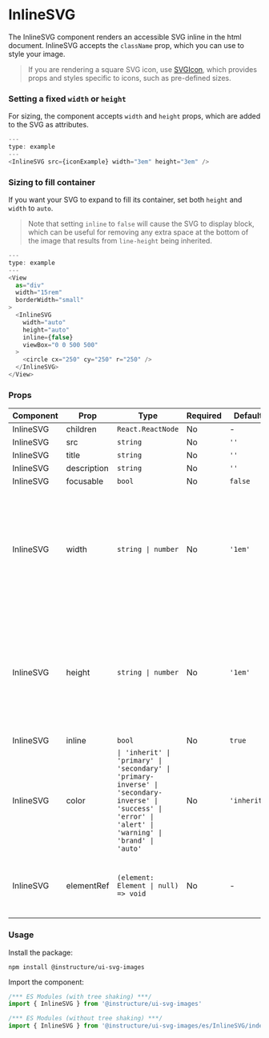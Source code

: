 # InlineSVG


The InlineSVG component renders an accessible SVG inline in the html document.
InlineSVG accepts the `className` prop, which you can use to style your image.

> If you are rendering a square SVG icon, use [SVGIcon](#SVGIcon), which provides
> props and styles specific to icons, such as pre-defined sizes.

### Setting a fixed `width` or `height`

For sizing, the component accepts `width` and `height` props, which are added
to the SVG as attributes.

```js
---
type: example
---
<InlineSVG src={iconExample} width="3em" height="3em" />
```

### Sizing to fill container

If you want your SVG to expand to fill its container, set both `height`
and `width` to `auto`.

> Note that setting `inline` to `false` will cause the SVG to display block, which
> can be useful for removing any extra space at the bottom of the image that results from
> `line-height` being inherited.

```js
---
type: example
---
<View
  as="div"
  width="15rem"
  borderWidth="small"
>
  <InlineSVG
    width="auto"
    height="auto"
    inline={false}
    viewBox="0 0 500 500"
  >
    <circle cx="250" cy="250" r="250" />
  </InlineSVG>
</View>
```


### Props

| Component | Prop | Type | Required | Default | Description |
|-----------|------|------|----------|---------|-------------|
| InlineSVG | children | `React.ReactNode` | No | - |  |
| InlineSVG | src | `string` | No | `''` |  |
| InlineSVG | title | `string` | No | `''` |  |
| InlineSVG | description | `string` | No | `''` |  |
| InlineSVG | focusable | `bool` | No | `false` |  |
| InlineSVG | width | `string \| number` | No | `'1em'` | Width of the SVG. Accepts valid CSS unit strings like '1rem' To let the SVG expand to fill its container, use "`auto`" |
| InlineSVG | height | `string \| number` | No | `'1em'` | Height of the SVG. Accepts valid CSS unit strings like '1rem' To let the SVG expand to fill its container, use "`auto`" |
| InlineSVG | inline | `bool` | No | `true` |  |
| InlineSVG | color | `\| 'inherit' \| 'primary' \| 'secondary' \| 'primary-inverse' \| 'secondary-inverse' \| 'success' \| 'error' \| 'alert' \| 'warning' \| 'brand' \| 'auto'` | No | `'inherit'` |  |
| InlineSVG | elementRef | `(element: Element \| null) => void` | No | - | provides a reference to the underlying html root element |

### Usage

Install the package:

```shell
npm install @instructure/ui-svg-images
```

Import the component:

```javascript
/*** ES Modules (with tree shaking) ***/
import { InlineSVG } from '@instructure/ui-svg-images'

/*** ES Modules (without tree shaking) ***/
import { InlineSVG } from '@instructure/ui-svg-images/es/InlineSVG/index'
```

